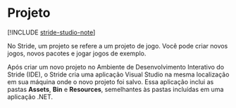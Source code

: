 # Projeto

[!INCLUDE [stride-studio-note](../../includes/under-construction-note.md)]

No Stride, um projeto se refere a um projeto de jogo. Você pode criar novos jogos, novos pacotes e jogar jogos de exemplo.

Após criar um novo projeto no Ambiente de Desenvolvimento Interativo do Stride (IDE), o Stride cria uma aplicação Visual Studio na mesma localização em sua máquina onde o novo projeto foi salvo. Essa aplicação inclui as pastas **Assets**, **Bin** e **Resources**, semelhantes às pastas incluídas em uma aplicação .NET.